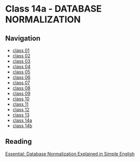 # Class 14a - DATABASE NORMALIZATION


## Navigation ##
 - [class 01](class-01.md)
 - [class 02](class-02.md)
 - [class 03](class-03.md) 
 - [class 04](class-04.md)
 - [class 05](class-05.md)
 - [class 06](class-06.md)
 - [class 07](class-07.md)
 - [class 08](class-08.md)
 - [class 09](class-09.md) 
 - [class 10](class-10.md)
 - [class 11](class-11.md)
 - [class 12](class-12.md)
 - [class 13](class-13.md)
 - [class 14a](class-14a.md)
 - [class 14b](class-14b.md)
 <!-- - [class 15](class-15.md)
 - [class 16](class-16.md)
 - [class 17](class-17.md)
 - [class 18](class-18.md) -->

## Reading
[Essential: Database Normalization Explained in Simple English](https://www.essentialsql.com/get-ready-to-learn-sql-database-normalization-explained-in-simple-english/)

